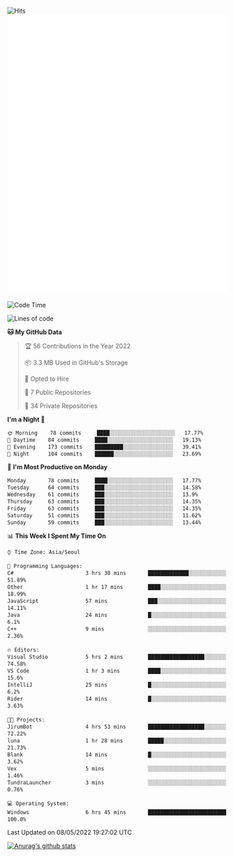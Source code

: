![Hits](https://hits.seeyoufarm.com/api/count/incr/badge.svg?url=https%3A%2F%2Fgithub.com%2Fkokose1234&count_bg=%2379C83D&title_bg=%23555555&icon=apple.svg&icon_color=%23E7E7E7&title=hits&edge_flat=false)
<br/>
![Metrics](https://github.com/kokose1234/kokose1234/blob/main/github-metrics.svg)

<!--START_SECTION:waka-->
![Code Time](http://img.shields.io/badge/Code%20Time-637%20hrs%2027%20mins-blue)

![Lines of code](https://img.shields.io/badge/From%20Hello%20World%20I%27ve%20Written-2%20Million%20lines%20of%20code-blue)

**🐱 My GitHub Data** 

> 🏆 56 Contributions in the Year 2022
 > 
> 📦 3.3 MB Used in GitHub's Storage 
 > 
> 💼 Opted to Hire
 > 
> 📜 7 Public Repositories 
 > 
> 🔑 34 Private Repositories  
 > 
**I'm a Night 🦉** 

```text
🌞 Morning    78 commits     ████░░░░░░░░░░░░░░░░░░░░░   17.77% 
🌆 Daytime    84 commits     ████░░░░░░░░░░░░░░░░░░░░░   19.13% 
🌃 Evening    173 commits    █████████░░░░░░░░░░░░░░░░   39.41% 
🌙 Night      104 commits    ██████░░░░░░░░░░░░░░░░░░░   23.69%

```
📅 **I'm Most Productive on Monday** 

```text
Monday       78 commits     ████░░░░░░░░░░░░░░░░░░░░░   17.77% 
Tuesday      64 commits     ███░░░░░░░░░░░░░░░░░░░░░░   14.58% 
Wednesday    61 commits     ███░░░░░░░░░░░░░░░░░░░░░░   13.9% 
Thursday     63 commits     ███░░░░░░░░░░░░░░░░░░░░░░   14.35% 
Friday       63 commits     ███░░░░░░░░░░░░░░░░░░░░░░   14.35% 
Saturday     51 commits     ███░░░░░░░░░░░░░░░░░░░░░░   11.62% 
Sunday       59 commits     ███░░░░░░░░░░░░░░░░░░░░░░   13.44%

```


📊 **This Week I Spent My Time On** 

```text
⌚︎ Time Zone: Asia/Seoul

💬 Programming Languages: 
C#                       3 hrs 30 mins       █████████████░░░░░░░░░░░░   51.89% 
Other                    1 hr 17 mins        ████░░░░░░░░░░░░░░░░░░░░░   18.99% 
JavaScript               57 mins             ███░░░░░░░░░░░░░░░░░░░░░░   14.11% 
Java                     24 mins             █░░░░░░░░░░░░░░░░░░░░░░░░   6.1% 
C++                      9 mins              ░░░░░░░░░░░░░░░░░░░░░░░░░   2.36%

🔥 Editors: 
Visual Studio            5 hrs 2 mins        ██████████████████░░░░░░░   74.58% 
VS Code                  1 hr 3 mins         ████░░░░░░░░░░░░░░░░░░░░░   15.6% 
IntelliJ                 25 mins             █░░░░░░░░░░░░░░░░░░░░░░░░   6.2% 
Rider                    14 mins             █░░░░░░░░░░░░░░░░░░░░░░░░   3.63%

🐱‍💻 Projects: 
JirumBot                 4 hrs 53 mins       ██████████████████░░░░░░░   72.22% 
luna                     1 hr 28 mins        █████░░░░░░░░░░░░░░░░░░░░   21.73% 
Blank                    14 mins             █░░░░░░░░░░░░░░░░░░░░░░░░   3.62% 
Vex                      5 mins              ░░░░░░░░░░░░░░░░░░░░░░░░░   1.46% 
TundraLauncher           3 mins              ░░░░░░░░░░░░░░░░░░░░░░░░░   0.76%

💻 Operating System: 
Windows                  6 hrs 45 mins       █████████████████████████   100.0%

```


 Last Updated on 08/05/2022 19:27:02 UTC
<!--END_SECTION:waka-->

[![Anurag's github stats](https://github-readme-stats.vercel.app/api?username=kokose1234&theme=dracula)](https://github.com/anuraghazra/github-readme-stats)



	
